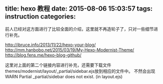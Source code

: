 title: hexo 教程
date: 2015-08-06 15:03:57
tags: instruction
categories:
---
前人已经对这方面进行了比较全面的介绍，这里就不再造轮子了，只对一些细节进行补充。

http://ibruce.info/2013/11/22/hexo-your-blog/
http://mm.hanbobo.net/2015/03/19/My-Hexo-Modernist-Theme/
http://blog.fens.me/hexo-blog-github/

这里对上面的第二个链接内容进行补充，还需要下载文件themes/modernist/layout/_partial/sidebar.ejs放到相应的文件中。
不然会出现WARN  Partial _partial/sidebar does not exist. (in layout.ejs)

